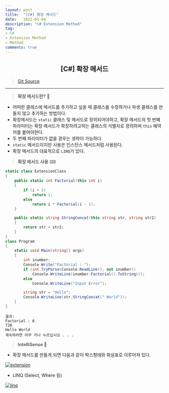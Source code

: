 ```yaml
---
layout: post
title:  "[C#] 확장 메서드"
date:   2021-01-04
description: "C# Extension Method"
tag: 
- C#
- Extension Method
- Method
comments: true
---
```


## <center>[C#] 확장 메서드</center>  

>[Git Source](https://github.com/chanos-dev/blogcode/tree/master/21-0104)

---

> <b>확장 메서드란?</b> 🔨

- 어떠한 클래스에 메서드를 추가하고 싶을 때 클래스를 수정하거나 파생 클래스를 만들지 않고 추가하는 방법이다.
- 확장메서드는 `static` 클래스 및 메서드로 정의되어야하고, 확장 메서드의 첫 번째 파라미터는 확장 메서드가 확장하려고하는 클래스의 식별자로 정의하며 `this` 예약어를 붙여야한다.
- 두 번째 파라미터가 없을 경우는 생략이 가능하다.
- `static` 메서드이지만 사용은 인스턴스 메서드처럼 사용된다.
- 확장 메서드의 대표적으로 `LINQ`가 있다.

> <b>확장 메서드 사용</b> ⌨

```c#
static class ExtensionClass
{
    public static int Factorial(this int i)
    {
        if (i < 2)
            return 1;
        else
            return i * Factorial(i - 1);
    }

    public static string StringConcat(this string str, string str2)
    {
        return str + str2;
    }
}
class Program
{
    static void Main(string[] args)
    {
        int inumber;
        Console.Write("Factorial : ");
        if (int.TryParse(Console.ReadLine(), out inumber))
            Console.WriteLine(inumber.Factorial().ToString());
        else
            Console.WriteLine("Input Error"); 

        string str = "Hello"; 
        Console.WriteLine(str.StringConcat(" World"));
    }
}
```

```
결과:
Factorial : 6
720
Hello World
계속하려면 아무 키나 누르십시오 . . .
```

> <b> IntelliSense </b> 🔖

- 확장 메서드를 만들게 되면 다음과 같이 박스형태와 화살표로 이루어져 있다.

<a href="{{ site.url }}/images/posts/2021-01-04/extension.png"><img src="{{ site.url }}/images/posts/2021-01-04/extension.png" alt="extension"></a> 

- LINQ (Select, Where 등)

<a href="{{ site.url }}/images/posts/2021-01-04/linq.png"><img src="{{ site.url }}/images/posts/2021-01-04/linq.png" alt="linq"></a> 